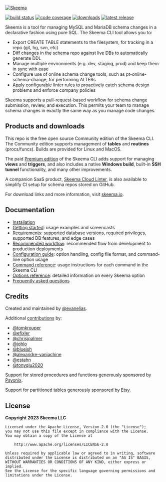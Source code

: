 [![Skeema](https://www.skeema.io/img/logo.png)](https://www.skeema.io)

[![build status](https://img.shields.io/github/actions/workflow/status/skeema/skeema/tests.yml?branch=main)](https://github.com/skeema/skeema/actions)
[![code coverage](https://img.shields.io/coveralls/skeema/skeema.svg)](https://coveralls.io/r/skeema/skeema)
[![downloads](https://img.shields.io/github/downloads/skeema/skeema/total.svg)](https://github.com/skeema/skeema/releases)
[![latest release](https://img.shields.io/github/release/skeema/skeema.svg)](https://github.com/skeema/skeema/releases)

Skeema is a tool for managing MySQL and MariaDB schema changes in a declarative fashion using pure SQL. The Skeema CLI tool allows you to:

* Export CREATE TABLE statements to the filesystem, for tracking in a repo (git, hg, svn, etc)
* Diff changes in the schema repo against live DBs to automatically generate DDL
* Manage multiple environments (e.g. dev, staging, prod) and keep them in sync with ease
* Configure use of online schema change tools, such as pt-online-schema-change, for performing ALTERs
* Apply configurable linter rules to proactively catch schema design problems and enforce company policies

Skeema supports a pull-request-based workflow for schema change submission, review, and execution. This permits your team to manage schema changes in exactly the same way as you manage code changes.

## Products and downloads

This repo is the free open source Community edition of the Skeema CLI. The Community edition supports management of **tables** and **routines** (procs/funcs). Builds are provided for Linux and MacOS.

The paid [Premium edition](https://www.skeema.io/download/) of the Skeema CLI adds support for managing **views** and **triggers**, and also includes a native **Windows build**, built-in **SSH tunnel** functionality, and many other improvements.

A companion SaaS product, [Skeema Cloud Linter](https://www.skeema.io/docs/install/cloud/), is also available to simplify CI setup for schema repos stored on GitHub.

For download links and more information, visit [skeema.io](https://www.skeema.io/download/).

## Documentation

* [Installation](https://www.skeema.io/docs/install/)
* [Getting started](https://www.skeema.io/docs/examples/): usage examples and screencasts
* [Requirements](https://www.skeema.io/docs/requirements/): supported database versions, required privileges, supported DB features, and edge cases
* [Recommended workflow](https://www.skeema.io/docs/workflow/): recommended flow from development to production deployments
* [Configuration guide](https://www.skeema.io/docs/config/): option handling, config file format, and command-line option usage
* [Command reference](https://www.skeema.io/docs/commands/): usage instructions for each command in the Skeema CLI
* [Options reference](https://www.skeema.io/docs/options/): detailed information on every Skeema option
* [Frequently asked questions](https://www.skeema.io/docs/faq/)

## Credits

Created and maintained by [@evanelias](https://github.com/evanelias).

Additional [contributions](https://github.com/skeema/skeema/graphs/contributors) by:

* [@tomkrouper](https://github.com/tomkrouper)
* [@efixler](https://github.com/efixler)
* [@chrisjpalmer](https://github.com/chrisjpalmer)
* [@johlo](https://github.com/johlo)
* [@blueish](https://github.com/blueish)
* [@alexandre-vaniachine](https://github.com/alexandre-vaniachine)
* [@estahn](https://github.com/estahn)
* [@tonyqiu2020](https://github.com/tonyqiu2020)

Support for stored procedures and functions generously sponsored by [Psyonix](https://psyonix.com).

Support for partitioned tables generously sponsored by [Etsy](https://www.etsy.com).

## License

**Copyright 2023 Skeema LLC**

```text
Licensed under the Apache License, Version 2.0 (the "License");
you may not use this file except in compliance with the License.
You may obtain a copy of the License at

    http://www.apache.org/licenses/LICENSE-2.0

Unless required by applicable law or agreed to in writing, software
distributed under the License is distributed on an "AS IS" BASIS,
WITHOUT WARRANTIES OR CONDITIONS OF ANY KIND, either express or implied.
See the License for the specific language governing permissions and
limitations under the License.
```
